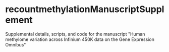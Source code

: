 # recountmethylationManuscriptSupplement
Supplemental details, scripts, and code for the manuscript "Human methylome variation across Infinium 450K data on the Gene Expression Omnibus"
